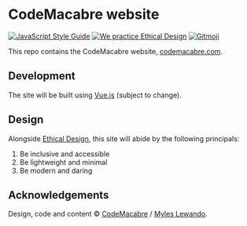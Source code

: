 # CodeMacabre website

[![JavaScript Style Guide](https://img.shields.io/badge/code_style-standard-brightgreen.svg)](https://standardjs.com)
[![We practice Ethical Design](https://img.shields.io/badge/ethical_design-_▲_❤_-blue.svg)](https://ind.ie/ethical-design)
[![Gitmoji](https://img.shields.io/badge/gitmoji-%20😜%20😍-FFDD67.svg)](https://gitmoji.carloscuesta.me)

This repo contains the CodeMacabre website, [codemacabre.com](https://codemacabre.com).

## Development
The site will be built using [Vue.js](https://vuejs.org/) (subject to change).

## Design
Alongside [Ethical Design](https://ind.ie/ethical-design), this site will abide by the following principals:
1. Be inclusive and accessible
2. Be lightweight and minimal
3. Be modern and daring


## Acknowledgements
Design, code and content &copy; [CodeMacabre](https://codemacabre.com) / [Myles Lewando](https://myleslewando.com).
